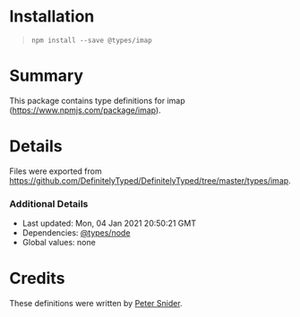 # Installation
> `npm install --save @types/imap`

# Summary
This package contains type definitions for imap (https://www.npmjs.com/package/imap).

# Details
Files were exported from https://github.com/DefinitelyTyped/DefinitelyTyped/tree/master/types/imap.

### Additional Details
 * Last updated: Mon, 04 Jan 2021 20:50:21 GMT
 * Dependencies: [@types/node](https://npmjs.com/package/@types/node)
 * Global values: none

# Credits
These definitions were written by [Peter Snider](https://github.com/psnider).
